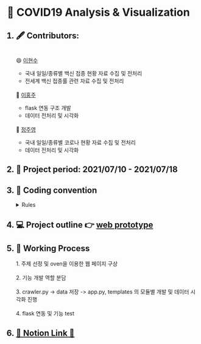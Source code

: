 # 🏥 COVID19 Analysis & Visualization


<ol>
  <h2><li> 🖋️ Contributors: </h2>
  <br>
   😄 <a href="https://github.com/Hyunsoo-Ryan-Lee">이현수</a><br>
   <ul>
    <li>국내 일일/종류별 백신 접종 현황 자료 수집 및 전처리</li>
    <li>전세계 백신 접종률 관련 자료 수집 및 전처리</li>
   </ul><br>
   🤡 <a href="https://github.com/purple-cabbage0030">이홍주</a>
   <ul>
    <li>flask 연동 구조 개발</li>
    <li>데이터 전처리 및 시각화</li>
   </ul><br>
   👻 <a href="https://github.com/dilatata">정주영</a>
    <ul>
    <li>국내 일일/종류별 코로나 현황 자료 수집 및 전처리</li>
    <li>데이터 전처리 및 시각화</li>
   </ul>
 <h2><li> 📆 Project period: 2021/07/10 - 2021/07/18</h2></li>
 <h2><li> 🤝 Coding convention </h2>
   <details><summary> Rules </summary>
       1. 연산자 앞뒤 공백 <br>
       2. 함수명, 변수명 스네이크 케이스로 작성 <br>
       3. 문자열 큰따옴표 사용 통일 <br>
       4. 협업자가 이해할 수 있도록 주석은 자세하게 <br>
   </details>
  </li>
  <h2><li> 💻 Project outline 👉 <a href="https://github.com/Sparkling-data/COVID19/blob/main/covid19-visualization.pdf"> web prototype </a></h2></li>

 <h2><li>🏃 Working Process</h2></li>
1. 주제 선정 및 oven을 이용한 웹 페이지 구상<br><br>
2. 기능 개발 역할 분담<br><br>
3. crawler.py -> data 저장 -> app.py, templates 의 모듈별 개발 및 데이터 시각화 진행 <br><br>
4. flask 연동 및 기능 test
 
 <h2><li><a href="https://sprinkle-fireplace-626.notion.site/COVID19-statistics-analysis-visualization-6befaba8ff5b415a9d8dd4778a87d814"> 💙 Notion Link 💙 </a></h2></li>

 
</ol>
